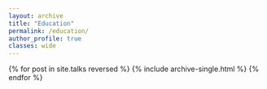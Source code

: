 ```yaml
---
layout: archive
title: "Education"
permalink: /education/
author_profile: true
classes: wide
---
```


{% for post in site.talks reversed %}
  {% include archive-single.html %}
{% endfor %}
